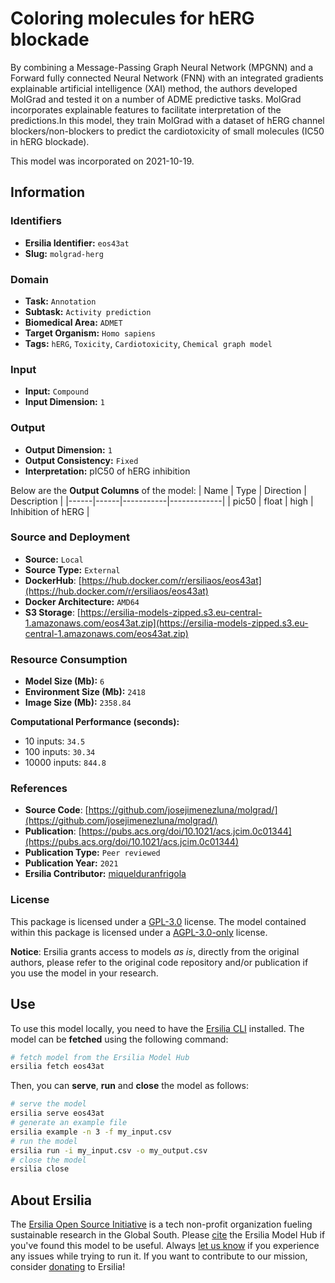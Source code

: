 # Coloring molecules for hERG blockade

By combining a Message-Passing Graph Neural Network (MPGNN) and a Forward fully connected Neural Network (FNN) with an integrated gradients explainable artificial intelligence (XAI) method, the authors developed MolGrad and tested it on a number of ADME predictive tasks. MolGrad incorporates explainable features to facilitate interpretation of the predictions.In this model, they train MolGrad with a dataset of hERG channel blockers/non-blockers to predict the cardiotoxicity of small molecules (IC50 in hERG blockade).

This model was incorporated on 2021-10-19.

## Information
### Identifiers
- **Ersilia Identifier:** `eos43at`
- **Slug:** `molgrad-herg`

### Domain
- **Task:** `Annotation`
- **Subtask:** `Activity prediction`
- **Biomedical Area:** `ADMET`
- **Target Organism:** `Homo sapiens`
- **Tags:** `hERG`, `Toxicity`, `Cardiotoxicity`, `Chemical graph model`

### Input
- **Input:** `Compound`
- **Input Dimension:** `1`

### Output
- **Output Dimension:** `1`
- **Output Consistency:** `Fixed`
- **Interpretation:** pIC50 of hERG inhibition

Below are the **Output Columns** of the model:
| Name | Type | Direction | Description |
|------|------|-----------|-------------|
| pic50 | float | high | Inhibition of hERG |


### Source and Deployment
- **Source:** `Local`
- **Source Type:** `External`
- **DockerHub**: [https://hub.docker.com/r/ersiliaos/eos43at](https://hub.docker.com/r/ersiliaos/eos43at)
- **Docker Architecture:** `AMD64`
- **S3 Storage**: [https://ersilia-models-zipped.s3.eu-central-1.amazonaws.com/eos43at.zip](https://ersilia-models-zipped.s3.eu-central-1.amazonaws.com/eos43at.zip)

### Resource Consumption
- **Model Size (Mb):** `6`
- **Environment Size (Mb):** `2418`
- **Image Size (Mb):** `2358.84`

**Computational Performance (seconds):**
- 10 inputs: `34.5`
- 100 inputs: `30.34`
- 10000 inputs: `844.8`

### References
- **Source Code**: [https://github.com/josejimenezluna/molgrad/](https://github.com/josejimenezluna/molgrad/)
- **Publication**: [https://pubs.acs.org/doi/10.1021/acs.jcim.0c01344](https://pubs.acs.org/doi/10.1021/acs.jcim.0c01344)
- **Publication Type:** `Peer reviewed`
- **Publication Year:** `2021`
- **Ersilia Contributor:** [miquelduranfrigola](https://github.com/miquelduranfrigola)

### License
This package is licensed under a [GPL-3.0](https://github.com/ersilia-os/ersilia/blob/master/LICENSE) license. The model contained within this package is licensed under a [AGPL-3.0-only](LICENSE) license.

**Notice**: Ersilia grants access to models _as is_, directly from the original authors, please refer to the original code repository and/or publication if you use the model in your research.


## Use
To use this model locally, you need to have the [Ersilia CLI](https://github.com/ersilia-os/ersilia) installed.
The model can be **fetched** using the following command:
```bash
# fetch model from the Ersilia Model Hub
ersilia fetch eos43at
```
Then, you can **serve**, **run** and **close** the model as follows:
```bash
# serve the model
ersilia serve eos43at
# generate an example file
ersilia example -n 3 -f my_input.csv
# run the model
ersilia run -i my_input.csv -o my_output.csv
# close the model
ersilia close
```

## About Ersilia
The [Ersilia Open Source Initiative](https://ersilia.io) is a tech non-profit organization fueling sustainable research in the Global South.
Please [cite](https://github.com/ersilia-os/ersilia/blob/master/CITATION.cff) the Ersilia Model Hub if you've found this model to be useful. Always [let us know](https://github.com/ersilia-os/ersilia/issues) if you experience any issues while trying to run it.
If you want to contribute to our mission, consider [donating](https://www.ersilia.io/donate) to Ersilia!
